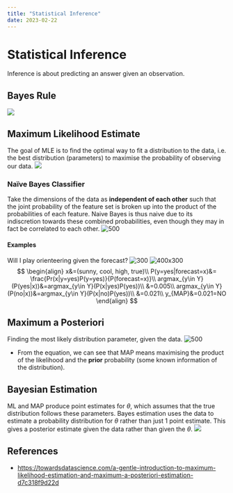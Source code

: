 ```yaml
---
title: "Statistical Inference"
date: 2023-02-22
---
```

# Statistical Inference
Inference is about predicting an answer given an observation.
## Bayes Rule
![](https://i.imgur.com/0Wm1wow.png)
## Maximum Likelihood Estimate
The goal of MLE is to find the optimal way to fit a distribution to the data, i.e. the best distribution (parameters) to maximise the probability of observing our data.
![](https://i.imgur.com/GbzkGDj.png)
### Naïve Bayes Classifier
Take the dimensions of the data as **independent of each other** such that the joint probability of the feature set is broken up into the product of the probabilities of each feature. Naive Bayes is thus naive due to its indiscretion towards these combined probabilities, even though they may in fact be correlated to each other.
![500](https://i.imgur.com/Ty4MF2I.png)
#### Examples
Will I play orienteering given the forecast?
![300](https://i.imgur.com/biubIZ4.png) ![400x300](https://i.imgur.com/jbpZyKV.png)
$$
\begin{align}
x&=(sunny, cool, high, true)\\
P(y=yes|forecast=x)&= \frac{Pr(x|y=yes)P(y=yes)}{P(forecast=x)}\\
argmax_{y\in Y}(P(yes|x))&=argmax_{y\in Y}(P(x|yes)P(yes))\\
&=0.005\\
argmax_{y\in Y}(P(no|x))&=argmax_{y\in Y}(P(x|no)P(yes))\\
&=0.021\\
y_{MAP}&=0.021=NO
\end{align}
$$
## Maximum a Posteriori
Finding the most likely distribution parameter, given the data.
![500](https://i.imgur.com/JguWcO5.png)
- From the equation, we can see that MAP means maximising the product of the likelihood and the **prior** probability (some known information of the distribution).
## Bayesian Estimation
ML and MAP produce point estimates for $\theta$, which assumes that the true distribution follows these parameters. Bayes estimation uses the data to estimate a probability distribution for $\theta$ rather than just 1 point estimate. This gives a posterior estimate given the data rather than given the $\theta$.
![](https://i.imgur.com/pRxhWqJ.png)

## References
- https://towardsdatascience.com/a-gentle-introduction-to-maximum-likelihood-estimation-and-maximum-a-posteriori-estimation-d7c318f9d22d